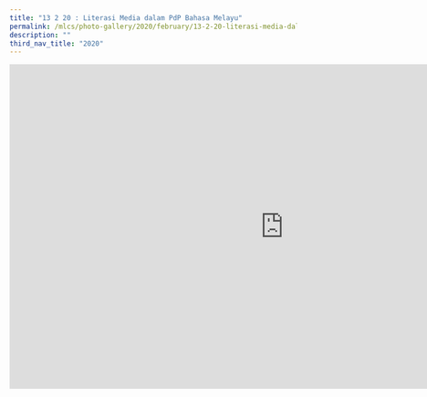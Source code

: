 ```yaml
---
title: "13 2 20 : Literasi Media dalam PdP Bahasa Melayu"
permalink: /mlcs/photo-gallery/2020/february/13-2-20-literasi-media-dalam-pdp-bahasa-melayu/
description: ""
third_nav_title: "2020"
---
```

<iframe allowfullscreen="true" height="569" width="960" frameborder="0" src="https://docs.google.com/presentation/d/e/2PACX-1vSmixXhZZsvRgOf7FZWvyhvo3TdTwgLb5pksA3Psqglw0m6lZWdLMaWJmMSCeK-scEPARu5DSdj_RcL/embed?start=false&amp;loop=false&amp;delayms=3000"></iframe>
